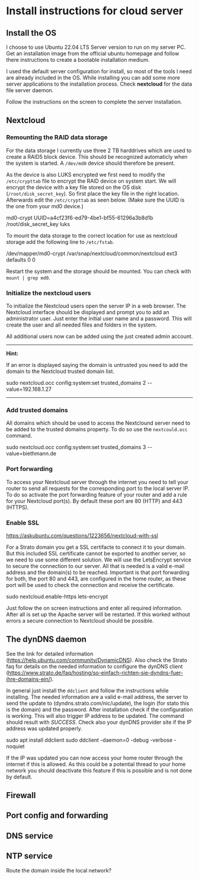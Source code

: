 # Install instructions for cloud server

## Install the OS

I choose to use Ubuntu 22.04 LTS Server version to run on my server PC. Get an installation image from the official ubuntu homepage and follow there instructions to create a bootable installation medium.

I used the default server configuration for install, so most of the tools I need are already included in the OS. While installing you can add some more server applications to the installation process. Check **nextcloud** for the data file server daemon.

Follow the instructions on the screen to complete the server installation.

## Nextcloud

### Remounting the RAID data storage

For the data storage I currently use three 2 TB harddrives which are used to create a RAID5 block device. This should be recognized automaticly when the system is started. A `/dev/md0` device should therefore be present.

As the device is also LUKS encrypted we first need to modify the `/etc/crypttab` file to encrypt the RAID device on system start. We will encrypt the device with a key file stored on the OS disk (`/root/disk_secret_key`). So first place the key file in the right location. Afterwards edit the `/etc/crypttab` as seen below. (Make sure the UUID is the one from your md0 device.)

  md0-crypt UUID=a4cf23f6-ed79-4be1-bf55-61296a3b8d1b /root/disk_secret_key luks

To mount the data storage to the correct location for use as nextcloud storage add the following line to `/etc/fstab`.

  /dev/mapper/md0-crypt /var/snap/nextcloud/common/nextcloud ext3 defaults 0 0

Restart the system and the storage should be mounted. You can check with `mount | grep md0`.

### Initialize the nextcloud users

To initialize the Nextcloud users open the server IP in a web browser. The Nextcloud interface should be displayed and prompt you to add an administrator user. Just enter the initial user name and a password. This will create the user and all needed files and folders in the system.

All additional users now can be added using the just created admin account.

---
**Hint:**

If an error is displayed saying the domain is untrusted you need to add the domain to the Nextcloud trusted domain list.

  sudo nextcloud.occ config:system:set trusted_domains 2 --value=192.168.1.27

---

### Add trusted domains

All domains which should be used to access the Nextclound server need to be added to the trusted domains property. To do so use the `nextcould.occ` command.

  sudo nextcloud.occ config:system:set trusted_domains 3 --value=biethmann.de

### Port forwarding

To access your Nextcloud server through the internet you need to tell your router to send all requests for the corresponding port to the local server IP. To do so activate the port forwarding feature of your router and add a rule for your Nextcloud port(s). By default these port are 80 (HTTP) and 443 (HTTPS).

### Enable SSL

https://askubuntu.com/questions/1223656/nextcloud-with-ssl

For a Strato domain you get a SSL certifacte to connect it to your domain. But this included SSL certificate cannot be exported to another server, so we need to use some different solution. We will use the LetsEncrypt service to secure the connection to our server. All that is needed is a valid e-mail address and the domain(s) to be reached. Important is that port forwarding for both, the port 80 and 443, are configured in the home router, as these port will be used to check the connection and receive the certificate.

  sudo nextcloud.enable-https lets-encrypt

Just follow the on screen instructions and enter all required information. After all is set up the Apache server will be restarted. If this worked without errors a secure connection to Nextcloud should be possible.

## The dynDNS daemon

See the link for detailed information (https://help.ubuntu.com/community/DynamicDNS). Also check the Strato faq for details on the needed information to configure the dynDNS client (https://www.strato.de/faq/hosting/so-einfach-richten-sie-dyndns-fuer-ihre-domains-ein/).

In general just install the `ddclient` and follow the instructions while installing. The needed information are a valid e-mail address, the server to send the update to (dyndns.strato.com/nic/update), the login (for stato this is the domain) and the password. After installation check if the configuration is working. This will also trigger IP address to be updated. The command should result with *SUCCESS*. Check also your dynDNS provider site if the IP address was updated properly.

  sudo apt install ddclient
  sudo ddclient -daemon=0 -debug -verbose -noquiet

If the IP was updated you can now access your home router through the internet if this is allowed. As this could be a potential thread to your home network you should deactivate this feature if this is possible and is not done by default.

## Firewall

## Port config and forwarding

## DNS service

## NTP service

Route the domain inside the local network?
